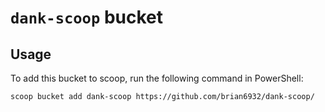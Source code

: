 # `dank-scoop` bucket

## Usage

To add this bucket to scoop, run the following command in PowerShell:

```
scoop bucket add dank-scoop https://github.com/brian6932/dank-scoop/
```
